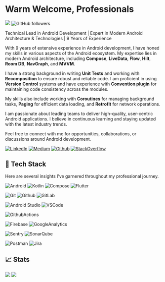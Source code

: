 # Warm Welcome, Professionals
![](https://komarev.com/ghpvc/?username=simonchius)
![GitHub followers](https://img.shields.io/github/followers/simonchius?label=Follow&style=social)

Technical Lead in Android Development | Expert in Modern Android Architecture & Technologies | 9 Years of Experience

With 9 years of extensive experience in Android development, I have honed my skills in various aspects of the Android ecosystem. My expertise lies in modern Android architecture, including **Compose**, **LiveData**, **Flow**, **Hilt**, **Room DB**, **NavGraph**, and **MVVM**. 

I have a strong background in writing **Unit Tests** and working with **Recomposition** to ensure robust and reliable code. I am proficient in using **Version Control** systems and have experience with **Convention plugin** for maintaining code consistency across the modules.

My skills also include working with **Coroutines** for managing background tasks, **Paging** for efficient data loading, and **Retrofit** for network operations. 

I am passionate about leading teams to deliver high-quality, user-centric Android applications. I believe in continuous learning and staying updated with the latest industry trends. 

Feel free to connect with me for opportunities, collaborations, or discussions around Android development.

[![LinkedIn](https://img.shields.io/badge/LinkedIn-0077B5?style=for-the-badge&logo=linkedin&logoColor=white)](https://www.linkedin.com/in/john-simon-raj-tarcius-18b91790/) 
[![Medium](https://img.shields.io/badge/Medium-000000.svg?&style=for-the-badge&logo=medium&logoColor=white)](https://medium.com/@simonmisles) 
[![Github](https://img.shields.io/badge/Github-181717.svg?&style=for-the-badge&logo=medium&logoColor=white)](https://github.com/simonchius) 
[![StackOverflow](https://img.shields.io/badge/StackOverflow-F58025.svg?&style=for-the-badge&logo=StackOverflow&logoColor=white)](https://stackoverflow.com/users/3801137/simon-chius)

## 🚀 Tech Stack

Here are several insights I’ve garnered throughout my professional journey.

![Android](https://img.shields.io/badge/Android-34A853.svg?style=for-the-badge&logo=Android&logoColor=white) ![Kotlin](https://img.shields.io/badge/Kotlin-7F52FF.svg?style=for-the-badge&logo=Kotlin&logoColor=white) ![Compose](https://img.shields.io/badge/Jetpack%20Compose-4285F4.svg?style=for-the-badge&logo=Jetpack-Compose&logoColor=white)  ![Flutter](https://img.shields.io/badge/Flutter-02569B?style=for-the-badge&logo=Flutter&logoColor=white) 

 ![Git](https://img.shields.io/badge/git%20-%23F05033.svg?&style=for-the-badge&logo=git&logoColor=white) ![Github](https://img.shields.io/badge/github%20-%23121011.svg?&style=for-the-badge&logo=github&logoColor=white)  ![GitLab](https://img.shields.io/badge/GitLab-FC6D26?&style=for-the-badge&logo=github&logoColor=white) 
 
 ![Android Studio](https://img.shields.io/badge/Android%20Studio-3DDC84.svg?style=for-the-badge&logo=Android-Studio&logoColor=white)  ![VSCode](https://img.shields.io/badge/vs%20code-007ACC?style=for-the-badge&logo=visual%20studio%20code&logoColor=white)
 
 ![GithubActions](https://img.shields.io/badge/-GithubActions-2088FF?&style=for-the-badge&logo=GithubActions&logoColor=white)
 
 ![Firebase](https://img.shields.io/badge/-Firebase-FFCA28?&style=for-the-badge&logo=Firebase&logoColor=white)  ![GoogleAnalytics](https://img.shields.io/badge/-GoogleAnalytics-E37400?&style=for-the-badge&logo=GoogleAnalytics&logoColor=white)

 ![Sentry](https://img.shields.io/badge/-Sentry-362D59?&style=for-the-badge&logo=Sentry&logoColor=white) ![SonarQube](https://img.shields.io/badge/-SonarQube-4E9BCD?&style=for-the-badge&logo=sonarqube&logoColor=white)

 ![Postman](https://img.shields.io/badge/postman-FF6C37?style=for-the-badge&logo=postman&logoColor=white) ![Jira](https://img.shields.io/badge/-Jira-000?&style=for-the-badge&logo=Jira-Software&logoColor=0052CC) 
 
 
 ## 📈 Stats 

<p><img align="center" src="https://github-readme-streak-stats.herokuapp.com/?user=simonchius&theme=buefy&hide_border=true" />

<a href="https://github.com/simonchius">
  <img align="center" src="https://github-readme-stats.vercel.app/api?username=simonchius&show_icons=true&count_private=true&include_all_commits=true" />
</a>

</p>
